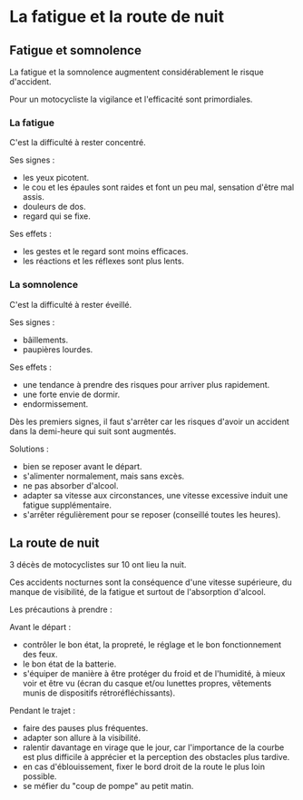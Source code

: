 # La fatigue et la route de nuit

## Fatigue et somnolence

La fatigue et la somnolence augmentent considérablement le risque d'accident.

Pour un motocycliste la vigilance et l'efficacité sont primordiales.

### La fatigue

C'est la difficulté à rester concentré.

Ses signes :

- les yeux picotent.
- le cou et les épaules sont raides et font un peu mal, sensation d'être mal assis.
- douleurs de dos.
- regard qui se fixe.

Ses effets :

- les gestes et le regard sont moins efficaces.
- les réactions et les réflexes sont plus lents.

### La somnolence

C'est la difficulté à rester éveillé.

Ses signes :

- bâillements.
- paupières lourdes.

Ses effets :

- une tendance à prendre des risques pour arriver plus rapidement.
- une forte envie de dormir.
- endormissement.

Dès les premiers signes, il faut s'arrêter car les risques d'avoir un accident dans la demi-heure qui suit sont augmentés.

Solutions :

- bien se reposer avant le départ.
- s'alimenter normalement, mais sans excès.
- ne pas absorber d'alcool.
- adapter sa vitesse aux circonstances, une vitesse excessive induit une fatigue supplémentaire.
- s'arrêter régulièrement pour se reposer (conseillé toutes les heures).

## La route de nuit

3 décès de motocyclistes sur 10 ont lieu la nuit.

Ces accidents nocturnes sont la conséquence d'une vitesse supérieure, du manque de visibilité, de la fatigue et surtout de l'absorption d'alcool.

Les précautions à prendre :

Avant le départ :

- contrôler le bon état, la propreté, le réglage et le bon fonctionnement des feux.
- le bon état de la batterie.
- s'équiper de manière à être protéger du froid et de l'humidité, à mieux voir et être vu (écran du casque et/ou lunettes propres, vêtements munis de dispositifs rétroréfléchissants).

Pendant le trajet :

- faire des pauses plus fréquentes.
- adapter son allure à la visibilité.
- ralentir davantage en virage que le jour, car l'importance de la courbe est plus difficile à apprécier et la perception des obstacles plus tardive.
- en cas d'éblouissement, fixer le bord droit de la route le plus loin possible.
- se méfier du "coup de pompe" au petit matin.
